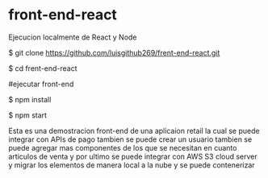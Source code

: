 # front-end-react

Ejecucion localmente de React y Node

$ git clone https://github.com/luisgithub269/frent-end-react.git

$ cd frent-end-react

#ejecutar front-end 

$ npm install 

$ npm start

Esta es una demostracion front-end de una aplicaion retail la cual se puede integrar con APIs de pago tambien se puede crear un usuario 
tambien se puede agregar mas componentes de los que se necesitan en cuanto articulos de venta
y por ultimo se puede integrar con AWS S3 cloud server y migrar los elementos de manera local a la nube y se puede contenerizar

